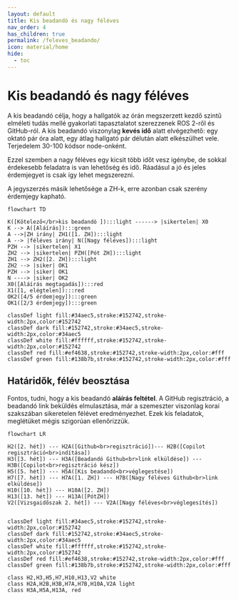 ```yaml
---
layout: default
title: Kis beadandó és nagy féléves
nav_order: 4
has_children: true
permalink: /feleves_beadando/
icon: material/home
hide:
  - toc
---
```


# Kis beadandó és nagy féléves

A kis beadandó célja, hogy a hallgatók az órán megszerzett kezdő szintű elméleti tudás mellé gyakorlati tapasztalatot szerezzenek ROS 2-ről és GitHub-ról. A kis beadandó viszonylag **kevés idő** alatt elvégezhető: egy oktató pár óra alatt, egy átlag hallgató pár délután alatt elkészülhet vele. Terjedelem 30-100 kódsor node-onként.

Ezzel szemben a nagy féléves egy kicsit több időt vesz igénybe, de sokkal érdekesebb feladatra is van lehetőség és idő. Ráadásul a jó és jeles érdemjegyet is csak így lehet megszerezni.

A jegyszerzés másik lehetősége a ZH-k, erre azonban csak szerény érdemjegy kapható.

```mermaid
flowchart TD

K([Kötelező</br>kis beadandó ]):::light ------> |sikertelen| X0
K --> A([Aláírás]):::green 
A -->|ZH irány| ZH1([1. ZH]):::light
A --> |féléves irány| N([Nagy féléves]):::light
PZH --> |sikertelen| X1
ZH2 --> |sikertelen| PZH([Pót ZH]):::light
ZH1 --> ZH2([2. ZH]):::light
ZH2 --> |siker| OK1
PZH --> |siker| OK1
N ----> |siker| OK2
X0([Aláírás megtagadás]):::red
X1([1, elégtelen]):::red
OK2([4/5 érdemjegy]):::green
OK1([2/3 érdemjegy]):::green

classDef light fill:#34aec5,stroke:#152742,stroke-width:2px,color:#152742  
classDef dark fill:#152742,stroke:#34aec5,stroke-width:2px,color:#34aec5
classDef white fill:#ffffff,stroke:#152742,stroke-width:2px,color:#152742
classDef red fill:#ef4638,stroke:#152742,stroke-width:2px,color:#fff
classDef green fill:#138b7b,stroke:#152742,stroke-width:2px,color:#fff

```

## Határidők, félév beosztása

Fontos, tudni, hogy a kis beadandó **aláírás feltétel**. A GitHub regisztráció, a beadandó link beküldés elmulasztása, már a szemeszter viszonlag korai szakszában sikeretelen félévet eredményezhet. Ezek kis feladatok, meglétüket mégis szigorúan ellenőrizzük.

```mermaid
flowchart LR

H2([2. hét]) --- H2A([Github<br>regisztráció])--- H2B([Copilot regisztráció<br>indítása])
H3([3. hét]) --- H3A([Beadandó Github<br>link elküldése]) --- H3B([Copilot<br>regisztráció kész])
H5([5. hét]) --- H5A([Kis beadandó<br>véglegestése])
H7([7. hét]) --- H7A([1. ZH]) --- H7B([Nagy féléves Github<br>link elküldése])
H10([10. hét]) --- H10A([2. ZH])
H13([13. hét]) --- H13A([PótZH])
V2([Vizsgaidőszak 2. hét]) --- V2A([Nagy féléves<br>véglegesítés])


classDef light fill:#34aec5,stroke:#152742,stroke-width:2px,color:#152742  
classDef dark fill:#152742,stroke:#34aec5,stroke-width:2px,color:#34aec5
classDef white fill:#ffffff,stroke:#152742,stroke-width:2px,color:#152742
classDef red fill:#ef4638,stroke:#152742,stroke-width:2px,color:#fff
classDef green fill:#138b7b,stroke:#152742,stroke-width:2px,color:#fff

class H2,H3,H5,H7,H10,H13,V2 white
class H2A,H2B,H3B,H7A,H7B,H10A,V2A light
class H3A,H5A,H13A, red
```
